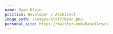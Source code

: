 ```yaml
---
name: Ryan Klein
position: Developer / Architect
image_path: /images/staff/Ryan.png
personal_site: https://twitter.com/base11ryan
---
```

